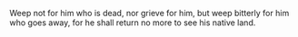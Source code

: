 Weep not for him who is dead, nor grieve for him, but weep bitterly for him who goes away, for he shall return no more to see his native land.
